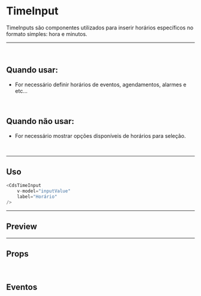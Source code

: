 # TimeInput

TimeInputs são componentes utilizados para inserir horários específicos no formato simples: hora e minutos.

---
<br>

## Quando usar:
- For necessário definir horários de eventos, agendamentos, alarmes e etc…

<br>

## Quando não usar:
- For necessário mostrar opções disponíveis de horários para seleção.

<br>

---

## Uso

```js
<CdsTimeInput
	v-model="inputValue"
	label="Horário"
/>
```

---

## Preview

<PreviewBuilder
	:args
	:events
	:component="CdsTimeInput"
/>

---

## Props

<APITable
	name="CdsTimeInput"
	section="props"
/>
<br>

## Eventos

<APITable
	name="CdsTimeInput"
	section="events"
/>
<br>

<script setup>
import { ref } from 'vue';
import CdsTimeInput from '@/components/TimeInput.vue';

const events = [
	'update:modelValue'
];

const args = ref({
	label: 'Horário',
	modelValue: '12:05'
});
</script>
